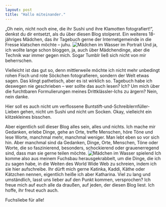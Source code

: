```yaml
---
layout: post
title: "Hallo miteinander."
---
```


„Oh nein, nicht noch eine, die ihr Sushi und ihre Klamotten fotografiert!“, denkst du dir entsetzt, als du über diesen Blog stolperst. Ein weiteres 18-jähriges Mädchen, das ihr Tagebuch gerne der Internetgemeinde in die Fresse klatschen möchte – juhu.
![Mädchen im Wasser im Portrait](http://farm8.staticflickr.com/7309/11324715483_4e89d37692_c.jpg "Hallöchen!")
Und ja, ich wollte lange schon bloggen, ja, auch über Mädchendinge, aber die Technik war immer gegen mich. Sogar Tumblr ließ sich nicht von mir beherrschen.

Vielleicht ist das gut so, denn mittlerweile möchte ich nicht mehr unbedingt rohen Fisch und rote Söckchen fotografieren, sondern der Welt etwas sagen.
Das klingt pathetisch, aber es ist wirklich so. Tagebuch habe ich deswegen nie geschrieben – wer sollte das auch lesen? Ich? Um mich über die furchtbaren Formulierungen meines Drittklässler-Ichs zu ärgern? Nein, nein danke.

Hier soll es auch nicht um verflossene Buntstift-und-Schreiblernfüller-Lieben gehen, nicht um Sushi und nicht um Socken. Okay, vielleicht ein klitzekleines bisschen.

Aber eigentlich soll dieser Blog alles sein, alles und nichts. Ich mache mir Gedanken, erlebe Dinge, gehe an Orte, treffe Menschen, höre Töne und lese Worte, manchmal mehr, manchmal weniger. Man lebt eben so vor sich hin. Aber manchmal sind da Gedanken, Dinge, Orte, Menschen, Töne oder Worte, die so faszinierend, besonders, schockierend oder grauenerregend sind, dass man sie gerne teilen möchte. 
![Mädchen im Wasser spielend](http://farm3.staticflickr.com/2864/11324643654_2ee9c9bfb5_c.jpg "Plitschplatsch")
Ich komme also aus meinem Fuchsbau herausgekrabbelt, um die Dinge, die ich zu sagen habe, in die Weiten des World Wide Web zu schreien, indem ich sie hier aufschreibe. 
Ihr dürft mich gerne Katinka, Kaddi, Käthe oder Kätzchen nennen, eigentlich heiße ich aber Katharina. Viel zu lang und umständlich, lasst uns lieber auf den Punkt kommen, versprochen?
Ich freue mich auf euch alle da draußen, auf jeden, der diesen Blog liest.
Ich hoffe, ihr freut euch auch.


Fuchsliebe für alle!